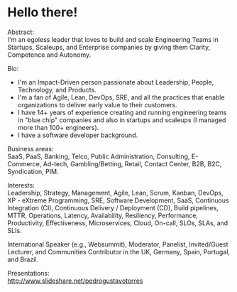 # Hello there!

Abstract:</BR>
I'm an egoless leader that loves to build and scale Engineering Teams in Startups, Scaleups, and Enterprise companies by giving them Clarity, Competence and Autonomy.

Bio:
- I'm an Impact-Driven person passionate about Leadership, People, Technology, and Products.
- I'm a fan of Agile, Lean, DevOps, SRE, and all the practices that enable organizations to deliver early value to their customers.
- I have 14+ years of experience creating and running engineering teams in "blue chip" companies and also in startups and scaleups (I managed more than 100+ engineers).
- I have a software developer background.

Business areas:</BR>
SaaS, PaaS, Banking, Telco, Public Administration, Consulting, E-Commerce, Ad-tech, Gambling/Betting, Retail, Contact Center, B2B, B2C, Syndication, PIM.

Interests:</BR>
Leadership, Strategy, Management, Agile, Lean, Scrum, Kanban, DevOps, XP - eXtreme Programming, SRE, Software Development, SaaS, Continuous Integration (CI), Continuous Delivery / Deployment (CD), Build pipelines, MTTR, Operations, Latency, Availability, Resiliency, Performance, Productivity, Effectiveness, Microservices, Cloud, On-call, SLOs, SLAs, and SLIs.

International Speaker (e.g., Websummit), Moderator, Panelist, Invited/Guest Lecturer, and Communities Contributor in the UK, Germany, Spain, Portugal, and Brazil.

Presentations:</BR>
http://www.slideshare.net/pedrogustavotorres
